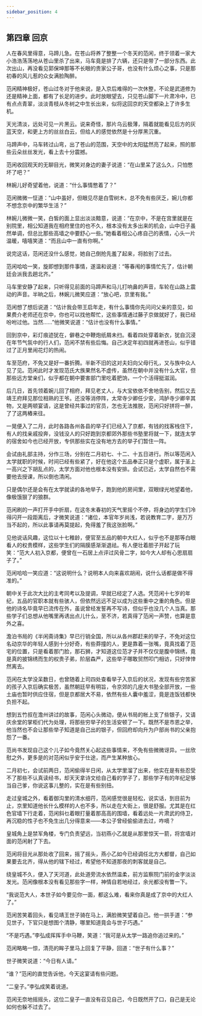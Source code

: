 ```yaml
---
sidebar_position: 4
---
```


## 第四章 **回京**

人在春风里得意，马蹄儿急。在苍山将养了整整一个冬天的范闲，终于领着一家大小浩浩荡荡地从苍山里杀了出来，马车竟是排了六辆，还只是带了一部分东西。此次出山，再没看见郭保坤那等不长眼的贵家公子哥，也没有什么烦心之事，只是那初春的风儿惹的众女满脸陶醉。

范闲精神极好，苍山过冬对于他来说，是入京后难得的一次休整，不论是武道修为还是精神上面，都有了长足的进步。此时放眼望去，只见苍山脚下一片肃冷中，已有点点青翠，淡淡青枝从冬树之中生长出来，似将这回京的天空都染上了许多生机。

天光清淡，远处可见一片黑云。说来奇怪，那片乌云极薄，隔着就能看见后方的灰蓝天空，和更上方的丝丝白云，但给人的感觉依然是十分厚黑沉重。

马蹄声中，马车转过山弯，出了苍山的范围，天空中的太阳猛然亮了起来，照的那些云朵丝丝发光，看上去十分震撼。

范闲收回观天的无聊目光，微笑对身边的妻子说道：“在山里呆了这么久，只怕憋坏了吧？”

林婉儿好奇望着他，说道：“什么事情憋着了？”

范闲微微一怔道：“山中虽好，但眼见尽是白雪树木，总不免有些厌乏，婉儿你都不想念京中的繁华生活？”

林婉儿微微一笑，白皙的面上显出淡淡黯意，说道：“在京中，不是在宫里就是在别院里，相公知道我在相府里住的也不久，根本没有太多出来的机会，山中日子虽然单调，但总比那些高墙之中要舒心一些。”她看着相公心疼自己的表情，心头一片温暖，嘻嘻笑道：“而且山中一直有你啊。”

说完这话，范闲还没什么感觉，她自己倒抢先羞了起来，将脸别了过去。

范闲哈哈一笑，旋即想到那件事情，遂温和说道：“等春闱的事情忙先了，估计朝廷会派我去趟北齐。”

马车里安静了起来，只听得见前面的马蹄声和马儿打响鼻的声音，车轮在山路上震动的声音。半晌之后，林婉儿微笑应道：“放心吧，京里有我。”

范闲想了想后说道：“估计我会带王启年走，有什么事情你先问问父亲的意见，如果费介老师还在京中，你也可以找他帮忙，这些事情通过藤子京做就好了，我已经吩咐过他。当然……”他微笑说道：“估计也没有什么事情。”

回到京中，彩灯痕迹犹在，僻巷之中鞭炮纸屑未扫。看着四处穿着新衣，犹自沉浸在年节气氛中的行人们，范闲不禁有些后悔。自己决定年初四就再进苍山，似乎错过了正月里闹花灯的热闹。

车至范府，不免又是好一番折腾。半新不旧的这对夫妇向父母行礼，又与族中众人见了见。范闲此时才发现范氏大族果然名不虚传，虽然在朝中并没有什么大官，但那些远方堂亲们，似乎都在朝中要害部门里吃着肥饷，一个个活得挺滋润。

后几日，首先领着婉儿回了相府，拜见老丈人，与大宝依依不舍地告别，然后又去靖王府拜见那位相熟的王爷。还没等消停阵，太常寺少卿任少安，鸿胪寺少卿辛其物，又是两顿宴请，这是曾经共事过的官员，怎也无法推脱，范闲只好拼将一醉，了了这两樁来往。

一晃便入了二月，此时各路各州各县的举子们已经入了京都，有钱的找客栈住下，有人的找亲戚投奔，没钱没人的只好跑到京都郊外那些书塾里将就一下，就连太学的宿舍如今也已经开放，专供那些实在没有地方去的举子们暂住一阵。

会试由礼部主持，分作三场，分别在二月初七、十二、十五日进行。所以等范闲入太学就职的时候，时间已经有些紧了，好在他这个五品奉正只是个虚职，属于圣上一高兴之下胡乱点的，太学方面对他也根本没有安排。会试已近，太学自然也不需要他去授课，所以倒也清闲。

只是偶尔还是会有在太学就读的各地举子，跑到他的房间里，双眼绿光地望着他，像极饿狠了的狼群。

范闲刷的一声打开手中折扇，在这冬末春初的天气里摇个不停，将身边的学生们冷得闪开一段距离后，才微笑说道：“诸位，本官年岁尚浅，若说教育二字，是万万当不起的，所以此事请再莫提起，免得羞了我这张脸啊。”

见他说话风趣，这位以十七稚龄，便官至五品的朝中大红人，似乎也不是那等白眼看人的权贵模样，这些学生们的隔膜感渐渐退祛。有人便壮着胆子开起了玩笑：“范大人初入京都，便曾在一石居上点评过风骨二字，如今大人却有心思扇扇子了。”

范闲哈哈一笑应道：“这说明什么？说明本人向来喜欢胡闹，说什么话都是做不得准的。”

朝中关于此次大比的主考同考以及提调，早就已经定了人选。凭范闲十七岁的年纪，五品的官职本就有些骇人，但依然远远不足以成为这些重中之重的角色。但是他的诗名毕竟早已流传在外，虽说曾经发誓再不写诗，但似乎也没几个人当真。那些学子们总想从他嘴里再诱出点儿什么，至不济，若真得了范闲一声赞，也算是意外之喜。

澹泊书局的《半闲斋诗集》早已行销全国，所以从各州郡赶来的举子，不免对这位名动京华的年轻人感到十分好奇，有些莽撞的人，更是靠着一张嘴，竟真找着了范宅的位置，只是看着那门脸，那石狮，才知道这位范才子并不仅仅是腹中锦绣，竟是真的披锦绣而生的权贵子弟，阶层森严，这些举子哪敢贸然叩门相访，只好悻悻然离去。

范闲在太学没呆数日，也曾随着上司四处查看举子入京后的状况，发现有些穷苦家的孩子入京后确实极苦，虽然朝廷早有明旨，令京郊的几座大书塾全部开放，一些土庙也暂时供应住宿，但是京都居大不易，依然有些人囊中羞涩，竟是连饭钱都快负担不起。

想到五竹叔在澹州讲过的故事，范闲心头微动，便从书局的帐上支了些银子，又请庆余堂的掌柜们代为处理，将那些穷举子的生活安顿了一下。既然不是市恩之举，他当然也不会让那些举子知道是自己出的银子，但回府却向升为户部尚书的父亲抱怨了一番。

范尚书发现自己这个儿子如今竟然关心起这些事情来，不免有些微微讶异。一丝欣慰之外，更多是的对范闲似乎安于仕途，而产生某种放心。

二月初七，会试前两日，范闲偷得半日闲，从太学里溜了出来，他实在是有些忍受不了那些不认真读经书，却天天拿诗文给自己看的学子了，那些学子有的年纪足够当自己爹，你说这事儿整的，实在是有些别扭。

走过皇城之外，看着御沟里的清水细荇，范闲感觉很是轻松，说实话，到目前为止，京里知道他长什么模样的人也不多，所以走在大街上，很是舒服。尤其是在红色官墙下行走着，范闲斜乜着眼打量着那高高的围墙，看着远处一片肃武的侍卫，再沉稳的性子也不免生出几分得意来——本公子曾经偷偷进去过，咋嘀？

皇城角上是禁军角楼，专门负责望远，当初燕小乙就是从那里惊天一箭，将宫墙对面的范闲射了下去。

范闲将目光从那处收了回来，摇了摇头，燕小乙如今已经调任北方大都督，自己如果要去北齐，得从他的辖下经过，希望他不知道那夜的刺客就是自己。

绕皇城不久，便入了天河道，此处道旁流水依然温柔，前方监察院门前的金字淡淡发光。范闲像根本没有看见那些字一样，神情自若地经过，余光都没有瞥一下。

“我说范大人，本世子如今要见你一面，都这么难，看来你真是成了京中的大红人了。”

范闲苦笑着回头，看见靖王世子骑在马上，满脸微笑望着自己。他一拱手道：“参见世子，下官只是想图个清静，哪里知道竟会与世子巧遇。”

“不是巧遇。”李弘成挥挥手中马鞭，笑道：“我可是从太学一路追你追过来的。”

范闲略略一惊，清亮的眸子里马上回复了平静，回道：“世子有什么事？”

世子微笑说道：“今日有人请。”

“谁？”范闲的直觉告诉他，今天这宴请有些问题。

“二皇子。”李弘成笑着说道。

范闲无奈地摇摇头，这位二皇子一直没有召见自己，今日既然开了口，自己是无论如何也躲不过去了。

